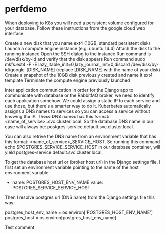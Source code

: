 # perfdemo
When deploying to K8s you will need a persistent volume configured for your database. Follow these instructions from the google cloud web interface:

Create a new disk that you name ext4 (10GB, standard persistent disk)
Launch a compute engine instance (e.g. ubuntu 14.4)
Attach the disk to the running instance
Open the SSH dialog to the instance
Run command ls /dev/disk/by-id and verify that the disk appears
Run command sudo mkfs.ext4 -F -E lazy_itable_init=0,lazy_journal_init=0,discard /dev/disk/by-id/google-[DISK_NAME] (replace [DISK_NAME] with the name of your disk)
Create a snapshot of the 10GB disk previously created and name it ext4-template
Terminate the compute engine previously launched

Inter application communication
In order for the Django app to communicate with database or the RabbitMQ broker, we need to identify each application somehow. We could assign a static IP to each service and use those, but there's a smarter way to do it. Kuberbetes automatically assigns a DNS names to services so you can access a service without knowing the IP. These DNS names has this format: <name_of_service>.<namespace>.svc.cluster.local. So the database DNS name in our case will always be: postgres-service.default.svc.cluster.local.

You can also retrive the DNS name from an environment variable that has this format: <name_of_service>_SERVICE_HOST. So running this command echo $POSTGRES_SERVICE_SERVICE_HOST in our database container, will yield postgres-service.default.svc.cluster.local.

To get the database host url or (broker host url) in the Django settings file, I first set an environment variable pointing to the name of the host environment variable:

- name: POSTGRES_HOST_ENV_NAME
  value: POSTGRES_SERVICE_SERVICE_HOST

Then I resolve postgres url (DNS name) from the Django settings file this way:

postgres_host_env_name = os.environ['POSTGRES_HOST_ENV_NAME']
postgres_host = os.environ[postgres_host_env_name]

Test comment
